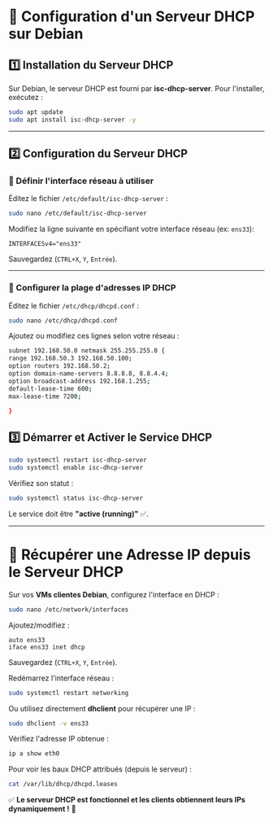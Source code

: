 # 📌 Configuration d'un Serveur DHCP sur Debian

## 1️⃣ Installation du Serveur DHCP

Sur Debian, le serveur DHCP est fourni par **isc-dhcp-server**. Pour l'installer, exécutez :

```bash
sudo apt update
sudo apt install isc-dhcp-server -y
```

---

## 2️⃣ Configuration du Serveur DHCP

### 🔹 Définir l'interface réseau à utiliser

Éditez le fichier `/etc/default/isc-dhcp-server` :

```bash
sudo nano /etc/default/isc-dhcp-server
```

Modifiez la ligne suivante en spécifiant votre interface réseau (ex: `ens33`):

```
INTERFACESv4="ens33"
```

Sauvegardez (`CTRL+X`, `Y`, `Entrée`).

---

### 🔹 Configurer la plage d'adresses IP DHCP

Éditez le fichier `/etc/dhcp/dhcpd.conf` :

```bash
sudo nano /etc/dhcp/dhcpd.conf
```

Ajoutez ou modifiez ces lignes selon votre réseau :

```bash
subnet 192.168.50.0 netmask 255.255.255.0 {
range 192.168.50.3 192.168.50.100;
option routers 192.168.50.2;
option domain-name-servers 8.8.8.8, 8.8.4.4;
option broadcast-address 192.168.1.255;
default-lease-time 600;
max-lease-time 7200;

}
```

## 3️⃣ Démarrer et Activer le Service DHCP

```bash
sudo systemctl restart isc-dhcp-server
sudo systemctl enable isc-dhcp-server
```

Vérifiez son statut :

```bash
sudo systemctl status isc-dhcp-server
```

Le service doit être **"active (running)"** ✅.

---

# 📌 Récupérer une Adresse IP depuis le Serveur DHCP

Sur vos **VMs clientes Debian**, configurez l'interface en DHCP :

```bash
sudo nano /etc/network/interfaces
```

Ajoutez/modifiez :

```
auto ens33
iface ens33 inet dhcp
```

Sauvegardez (`CTRL+X`, `Y`, `Entrée`).

Redémarrez l'interface réseau :

```bash
sudo systemctl restart networking
```

Ou utilisez directement **dhclient** pour récupérer une IP :

```bash
sudo dhclient -v ens33
```

Vérifiez l'adresse IP obtenue :

```bash
ip a show eth0
```

Pour voir les baux DHCP attribués (depuis le serveur) :

```bash
cat /var/lib/dhcp/dhcpd.leases
```

✅ **Le serveur DHCP est fonctionnel et les clients obtiennent leurs IPs dynamiquement !** 🎉

